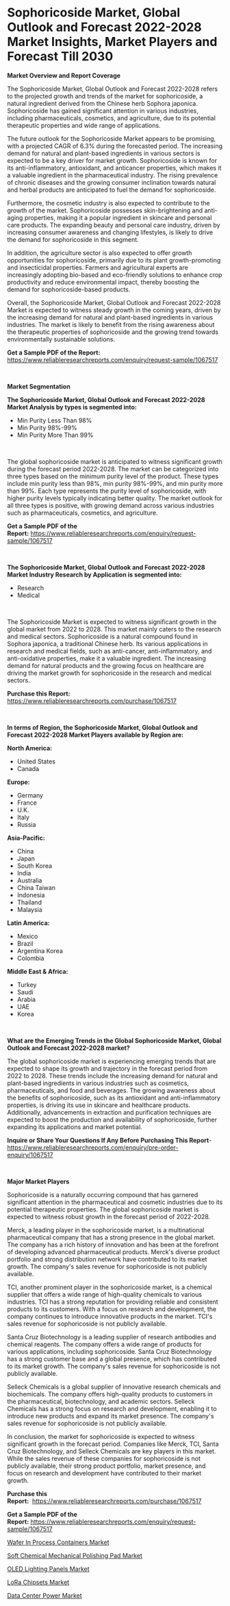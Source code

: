 <p><h1>Sophoricoside Market, Global Outlook and Forecast 2022-2028 Market Insights, Market Players and Forecast Till 2030</h1></p><p><strong>Market Overview and Report Coverage</strong></p>
<p><p>The Sophoricoside Market, Global Outlook and Forecast 2022-2028 refers to the projected growth and trends of the market for sophoricoside, a natural ingredient derived from the Chinese herb Sophora japonica. Sophoricoside has gained significant attention in various industries, including pharmaceuticals, cosmetics, and agriculture, due to its potential therapeutic properties and wide range of applications.</p><p>The future outlook for the Sophoricoside Market appears to be promising, with a projected CAGR of 6.3% during the forecasted period. The increasing demand for natural and plant-based ingredients in various sectors is expected to be a key driver for market growth. Sophoricoside is known for its anti-inflammatory, antioxidant, and anticancer properties, which makes it a valuable ingredient in the pharmaceutical industry. The rising prevalence of chronic diseases and the growing consumer inclination towards natural and herbal products are anticipated to fuel the demand for sophoricoside.</p><p>Furthermore, the cosmetic industry is also expected to contribute to the growth of the market. Sophoricoside possesses skin-brightening and anti-aging properties, making it a popular ingredient in skincare and personal care products. The expanding beauty and personal care industry, driven by increasing consumer awareness and changing lifestyles, is likely to drive the demand for sophoricoside in this segment.</p><p>In addition, the agriculture sector is also expected to offer growth opportunities for sophoricoside, primarily due to its plant growth-promoting and insecticidal properties. Farmers and agricultural experts are increasingly adopting bio-based and eco-friendly solutions to enhance crop productivity and reduce environmental impact, thereby boosting the demand for sophoricoside-based products.</p><p>Overall, the Sophoricoside Market, Global Outlook and Forecast 2022-2028 Market is expected to witness steady growth in the coming years, driven by the increasing demand for natural and plant-based ingredients in various industries. The market is likely to benefit from the rising awareness about the therapeutic properties of sophoricoside and the growing trend towards environmentally sustainable solutions.</p></p>
<p><strong>Get a Sample PDF of the Report:</strong> <a href="https://www.reliableresearchreports.com/enquiry/request-sample/1067517">https://www.reliableresearchreports.com/enquiry/request-sample/1067517</a></p>
<p>&nbsp;</p>
<p><strong>Market Segmentation</strong></p>
<p><strong>The Sophoricoside Market, Global Outlook and Forecast 2022-2028 Market Analysis by types is segmented into:</strong></p>
<p><ul><li>Min Purity Less Than 98%</li><li>Min Purity 98%-99%</li><li>Min Purity More Than 99%</li></ul></p>
<p>&nbsp;</p>
<p><p>The global sophoricoside market is anticipated to witness significant growth during the forecast period 2022-2028. The market can be categorized into three types based on the minimum purity level of the product. These types include min purity less than 98%, min purity 98%-99%, and min purity more than 99%. Each type represents the purity level of sophoricoside, with higher purity levels typically indicating better quality. The market outlook for all three types is positive, with growing demand across various industries such as pharmaceuticals, cosmetics, and agriculture.</p></p>
<p><strong>Get a Sample PDF of the Report:</strong>&nbsp;<a href="https://www.reliableresearchreports.com/enquiry/request-sample/1067517">https://www.reliableresearchreports.com/enquiry/request-sample/1067517</a></p>
<p>&nbsp;</p>
<p><strong>The Sophoricoside Market, Global Outlook and Forecast 2022-2028 Market Industry Research by Application is segmented into:</strong></p>
<p><ul><li>Research</li><li>Medical</li></ul></p>
<p>&nbsp;</p>
<p><p>The Sophoricoside Market is expected to witness significant growth in the global market from 2022 to 2028. This market mainly caters to the research and medical sectors. Sophoricoside is a natural compound found in Sophora japonica, a traditional Chinese herb. Its various applications in research and medical fields, such as anti-cancer, anti-inflammatory, and anti-oxidative properties, make it a valuable ingredient. The increasing demand for natural products and the growing focus on healthcare are driving the market growth for sophoricoside in the research and medical sectors.</p></p>
<p><strong>Purchase this Report:</strong>&nbsp; <a href="https://www.reliableresearchreports.com/purchase/1067517">https://www.reliableresearchreports.com/purchase/1067517</a></p>
<p>&nbsp;</p>
<p><strong>In terms of Region, the Sophoricoside Market, Global Outlook and Forecast 2022-2028 Market Players available by Region are:</strong></p>
<p>
    <p> <strong> North America: </strong>
        <ul>
            <li>United States</li>
            <li>Canada</li>
        </ul>
        </p> 
    <p> <strong> Europe: </strong>
        <ul>
            <li>Germany</li>
            <li>France</li>
            <li>U.K.</li>
            <li>Italy</li>
            <li>Russia</li>
        </ul>
        </p> 
    <p> <strong> Asia-Pacific: </strong>
        <ul>
            <li>China</li>
            <li>Japan</li>
            <li>South Korea</li>
            <li>India</li>
            <li>Australia</li>
            <li>China Taiwan</li>
            <li>Indonesia</li>
            <li>Thailand</li>
            <li>Malaysia</li>
        </ul>
        </p> 
    <p> <strong> Latin America: </strong>
        <ul>
            <li>Mexico</li>
            <li>Brazil</li>
            <li>Argentina Korea</li>
            <li>Colombia</li>
        </ul>
        </p> 
    <p> <strong> Middle East & Africa: </strong>
        <ul>
            <li>Turkey</li>
            <li>Saudi</li>
            <li>Arabia</li>
            <li>UAE</li>
            <li>Korea</li>
        </ul>
    </p>
    </p>
<p>&nbsp;</p>
<p><strong>What are the Emerging Trends in the Global Sophoricoside Market, Global Outlook and Forecast 2022-2028 market?</strong></p>
<p><p>The global sophoricoside market is experiencing emerging trends that are expected to shape its growth and trajectory in the forecast period from 2022 to 2028. These trends include the increasing demand for natural and plant-based ingredients in various industries such as cosmetics, pharmaceuticals, and food and beverages. The growing awareness about the benefits of sophoricoside, such as its antioxidant and anti-inflammatory properties, is driving its use in skincare and healthcare products. Additionally, advancements in extraction and purification techniques are expected to boost the production and availability of sophoricoside, further expanding its applications and market potential.</p></p>
<p><strong>Inquire or Share Your Questions If Any Before Purchasing This Report</strong>- <a href="https://www.reliableresearchreports.com/enquiry/pre-order-enquiry/1067517">https://www.reliableresearchreports.com/enquiry/pre-order-enquiry/1067517</a></p>
<p>&nbsp;</p>
<p><strong>Major Market Players</strong></p>
<p><p>Sophoricoside is a naturally occurring compound that has garnered significant attention in the pharmaceutical and cosmetic industries due to its potential therapeutic properties. The global sophoricoside market is expected to witness robust growth in the forecast period of 2022-2028. </p><p>Merck, a leading player in the sophoricoside market, is a multinational pharmaceutical company that has a strong presence in the global market. The company has a rich history of innovation and has been at the forefront of developing advanced pharmaceutical products. Merck's diverse product portfolio and strong distribution network have contributed to its market growth. The company's sales revenue for sophoricoside is not publicly available.</p><p>TCI, another prominent player in the sophoricoside market, is a chemical supplier that offers a wide range of high-quality chemicals to various industries. TCI has a strong reputation for providing reliable and consistent products to its customers. With a focus on research and development, the company continues to introduce innovative products in the market. TCI's sales revenue for sophoricoside is not publicly available.</p><p>Santa Cruz Biotechnology is a leading supplier of research antibodies and chemical reagents. The company offers a wide range of products for various applications, including sophoricoside. Santa Cruz Biotechnology has a strong customer base and a global presence, which has contributed to its market growth. The company's sales revenue for sophoricoside is not publicly available.</p><p>Selleck Chemicals is a global supplier of innovative research chemicals and biochemicals. The company offers high-quality products to customers in the pharmaceutical, biotechnology, and academic sectors. Selleck Chemicals has a strong focus on research and development, enabling it to introduce new products and expand its market presence. The company's sales revenue for sophoricoside is not publicly available.</p><p>In conclusion, the market for sophoricoside is expected to witness significant growth in the forecast period. Companies like Merck, TCI, Santa Cruz Biotechnology, and Selleck Chemicals are key players in this market. While the sales revenue of these companies for sophoricoside is not publicly available, their strong product portfolio, market presence, and focus on research and development have contributed to their market growth.</p></p>
<p><strong>Purchase this Report:</strong>&nbsp;&nbsp;<a href="https://www.reliableresearchreports.com/purchase/1067517">https://www.reliableresearchreports.com/purchase/1067517</a></p>
<p></p>
<p><strong>Get a Sample PDF of the Report:</strong>&nbsp;<a href="https://www.reliableresearchreports.com/enquiry/request-sample/1067517">https://www.reliableresearchreports.com/enquiry/request-sample/1067517</a></p>
<p><p><a href="https://www.reportprime.com/wafer-in-process-containers-r5714">Wafer In Process Containers Market</a></p><p><a href="https://www.reportprime.com/soft-chemical-mechanical-polishing-pad-r5709">Soft Chemical Mechanical Polishing Pad Market</a></p><p><a href="https://www.linkedin.com/pulse/oled-lighting-panels-market-challenges-opportunities-growth-mkwae/">OLED Lighting Panels Market</a></p><p><a href="https://medium.com/@beauhagenes2023/lora-chipsets-market-size-growth-forecast-2023-2030-b70aa21093aa">LoRa Chipsets Market</a></p><p><a href="https://medium.com/@norvalolson/data-center-power-market-size-growth-forecast-2023-2030-a97b3b5b085b">Data Center Power Market</a></p></p>